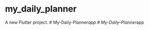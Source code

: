 # my_daily_planner

A new Flutter project.
#   M y - D a i l y - P l a n n e r _ a p p  
 #   M y - D a i l y - P l a n n e r _ a p p  
 